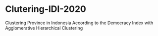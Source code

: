 # Clutering-IDI-2020
Clustering Province in Indonesia According to the Democracy Index with Agglomerative Hierarchical Clustering
